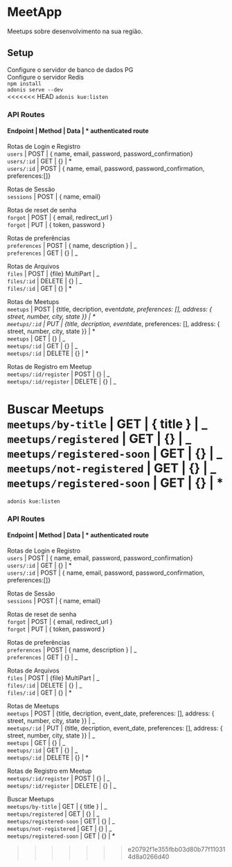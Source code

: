 # MeetApp

Meetups sobre desenvolvimento na sua região.

## Setup

Configure o servidor de banco de dados PG  
Configure o servidor Redis  
`npm install`  
`adonis serve --dev`  
<<<<<<< HEAD
`adonis kue:listen`

### API Routes

#### Endpoint | Method | Data | \* authenticated route

Rotas de Login e Registro  
 `users` | POST | { name, email, password, password_confirmation}  
 `users/:id` | GET | {} | \*  
 `users/:id` | POST | { name, email, password, password_confirmation, preferences:[]}

Rotas de Sessão  
 `sessions` | POST | { name, email}

Rotas de reset de senha  
 `forgot` | POST | { email, redirect_url }  
 `forgot` | PUT | { token, password }

Rotas de preferências  
 `preferences` | POST | { name, description } | _  
 `preferences` | GET | {} | _

Rotas de Arquivos  
 `files` | POST | {file} MultiPart | _  
 `files/:id` | DELETE | {} | _  
 `files/:id` | GET | {} | \*

Rotas de Meetups  
 `meetups` | POST | {title, decription, event*date, preferences: [], address: {
street, number, city, state
}} | *  
 `meetups/:id` | PUT | {title, decription, event*date, preferences: [], address: {
street, number, city, state
}} | *  
 `meetups` | GET | {} | _  
 `meetups/:id` | GET | {} | _  
 `meetups/:id` | DELETE | {} | \*

Rotas de Registro em Meetup  
 `meetups/:id/register` | POST | {} | _  
 `meetups/:id/register` | DELETE | {} | _

Buscar Meetups  
 `meetups/by-title` | GET | { title } | _  
 `meetups/registered` | GET | {} | _  
 `meetups/registered-soon` | GET | {} | _  
 `meetups/not-registered` | GET | {} | _  
 `meetups/registered-soon` | GET | {} | \*
=======
`adonis kue:listen`

### API Routes

#### Endpoint | Method | Data | \* authenticated route

Rotas de Login e Registro  
 `users` | POST | { name, email, password, password_confirmation}  
 `users/:id` | GET | {} | \*  
 `users/:id` | POST | { name, email, password, password_confirmation, preferences:[]}

Rotas de Sessão  
 `sessions` | POST | { name, email}

Rotas de reset de senha  
 `forgot` | POST | { email, redirect_url }  
 `forgot` | PUT | { token, password }

Rotas de preferências  
 `preferences` | POST | { name, description } | _  
 `preferences` | GET | {} | _

Rotas de Arquivos  
 `files` | POST | {file} MultiPart | _  
 `files/:id` | DELETE | {} | _  
 `files/:id` | GET | {} | \*

Rotas de Meetups  
 `meetups` | POST | {title, decription, event_date, preferences: [], address: {
street, number, city, state
}} | _  
 `meetups/:id` | PUT | {title, decription, event_date, preferences: [], address: {
street, number, city, state
}} | _  
 `meetups` | GET | {} | _  
 `meetups/:id` | GET | {} | _  
 `meetups/:id` | DELETE | {} | \*

Rotas de Registro em Meetup  
 `meetups/:id/register` | POST | {} | _  
 `meetups/:id/register` | DELETE | {} | _

Buscar Meetups  
 `meetups/by-title` | GET | { title } | _  
 `meetups/registered` | GET | {} | _  
 `meetups/registered-soon` | GET | {} | _  
 `meetups/not-registered` | GET | {} | _  
 `meetups/registered-soon` | GET | {} | \*

> > > > > > > e20792f1e355fbb03d80b77f110314d8a0266d40
